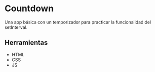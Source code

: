 # Countdown
Una app básica con un temporizador para practicar la funcionalidad del setInterval.

## Herramientas

- HTML
- CSS
- JS